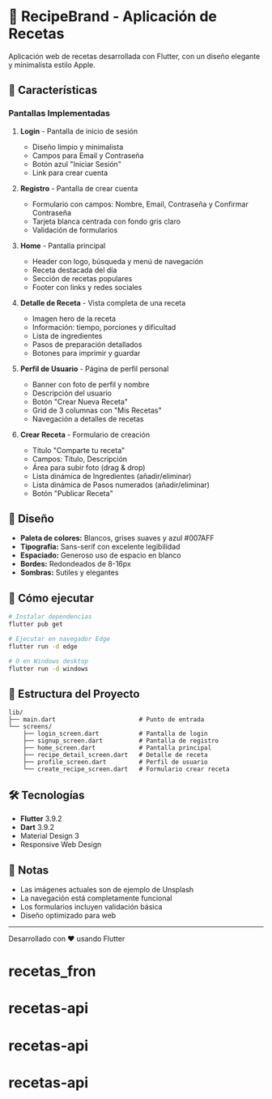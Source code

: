 # 🍳 RecipeBrand - Aplicación de Recetas

Aplicación web de recetas desarrollada con Flutter, con un diseño elegante y minimalista estilo Apple.

## 📱 Características

### Pantallas Implementadas

1. **Login** - Pantalla de inicio de sesión

   - Diseño limpio y minimalista
   - Campos para Email y Contraseña
   - Botón azul "Iniciar Sesión"
   - Link para crear cuenta

2. **Registro** - Pantalla de crear cuenta

   - Formulario con campos: Nombre, Email, Contraseña y Confirmar Contraseña
   - Tarjeta blanca centrada con fondo gris claro
   - Validación de formularios

3. **Home** - Pantalla principal

   - Header con logo, búsqueda y menú de navegación
   - Receta destacada del día
   - Sección de recetas populares
   - Footer con links y redes sociales

4. **Detalle de Receta** - Vista completa de una receta

   - Imagen hero de la receta
   - Información: tiempo, porciones y dificultad
   - Lista de ingredientes
   - Pasos de preparación detallados
   - Botones para imprimir y guardar

5. **Perfil de Usuario** - Página de perfil personal

   - Banner con foto de perfil y nombre
   - Descripción del usuario
   - Botón "Crear Nueva Receta"
   - Grid de 3 columnas con "Mis Recetas"
   - Navegación a detalles de recetas

6. **Crear Receta** - Formulario de creación
   - Título "Comparte tu receta"
   - Campos: Título, Descripción
   - Área para subir foto (drag & drop)
   - Lista dinámica de Ingredientes (añadir/eliminar)
   - Lista dinámica de Pasos numerados (añadir/eliminar)
   - Botón "Publicar Receta"

## 🎨 Diseño

- **Paleta de colores:** Blancos, grises suaves y azul #007AFF
- **Tipografía:** Sans-serif con excelente legibilidad
- **Espaciado:** Generoso uso de espacio en blanco
- **Bordes:** Redondeados de 8-16px
- **Sombras:** Sutiles y elegantes

## 🚀 Cómo ejecutar

```bash
# Instalar dependencias
flutter pub get

# Ejecutar en navegador Edge
flutter run -d edge

# O en Windows desktop
flutter run -d windows
```

## 📂 Estructura del Proyecto

```
lib/
├── main.dart                       # Punto de entrada
└── screens/
    ├── login_screen.dart           # Pantalla de login
    ├── signup_screen.dart          # Pantalla de registro
    ├── home_screen.dart            # Pantalla principal
    ├── recipe_detail_screen.dart   # Detalle de receta
    ├── profile_screen.dart         # Perfil de usuario
    └── create_recipe_screen.dart   # Formulario crear receta
```

## 🛠️ Tecnologías

- **Flutter** 3.9.2
- **Dart** 3.9.2
- Material Design 3
- Responsive Web Design

## 📝 Notas

- Las imágenes actuales son de ejemplo de Unsplash
- La navegación está completamente funcional
- Los formularios incluyen validación básica
- Diseño optimizado para web

---

Desarrollado con ❤️ usando Flutter
# recetas_fron
# recetas-api
# recetas-api
# recetas-api

